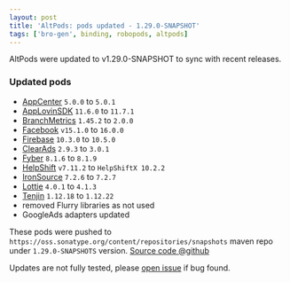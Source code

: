 ```yaml
---
layout: post
title: 'AltPods: pods updated - 1.29.0-SNAPSHOT'
tags: ['bro-gen', binding, robopods, altpods]
---
```

AltPods were updated to v1.29.0-SNAPSHOT to sync with recent releases.

### Updated pods
- [AppCenter](https://github.com/dkimitsa/robovm-robopods/tree/dev/v1.29.0/appcenter) `5.0.0` to `5.0.1`
- [AppLovinSDK](https://github.com/dkimitsa/robovm-robopods/tree/dev/v1.29.0/applovinsdk) `11.6.0` to `11.7.1`
- [BranchMetrics](https://github.com/dkimitsa/robovm-robopods/tree/dev/v1.29.0/branchmetrics) `1.45.2` to `2.0.0`
- [Facebook](https://github.com/dkimitsa/robovm-robopods/tree/dev/v1.27.0/facebook) `v15.1.0` to `16.0.0`
- [Firebase](https://github.com/dkimitsa/robovm-robopods/tree/dev/v1.29.0/firebase) `10.3.0` to `10.5.0`
- [ClearAds](https://github.com/dkimitsa/robovm-robopods/tree/dev/v1.29.0/clearads) `2.9.3` to `3.0.1`
- [Fyber](https://github.com/dkimitsa/robovm-robopods/tree/v1.29.0/fyber) `8.1.6` to `8.1.9`
- [HelpShift](https://github.com/dkimitsa/robovm-robopods/tree/v1.29.0/helpshift) `v7.11.2` to `HelpShiftX 10.2.2`
- [IronSource](https://github.com/dkimitsa/robovm-robopods/tree/dev/v1.29.0/ironsource) `7.2.6` to `7.2.7`
- [Lottie](https://github.com/dkimitsa/robovm-robopods/tree/dev/v1.29.0/lottie) `4.0.1` to `4.1.3`
- [Tenjin](https://github.com/dkimitsa/robovm-robopods/tree/v1.26.0/tenjin) `1.12.18` to `1.12.22`
- removed Flurry libraries as not used
- GoogleAds adapters updated

These pods were pushed to `https://oss.sonatype.org/content/repositories/snapshots` maven repo under `1.29.0-SNAPSHOTS` version.
[Source code @github](https://github.com/dkimitsa/robovm-robopods/tree/dev/v1.29.0)

Updates are not fully tested, please [open issue](https://github.com/dkimitsa/robovm-robopods/issues/new) if bug found.
